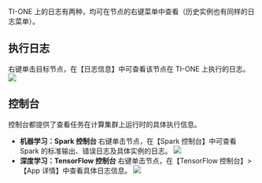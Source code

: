 TI-ONE 上的日志有两种，均可在节点的右键菜单中查看（历史实例也有同样的日志菜单）。

##  执行日志
右键单击目标节点，在【日志信息】中可查看该节点在 TI-ONE 上执行的日志。
![](https://main.qcloudimg.com/raw/0c17d16c2d220a0fe4c1bc20ff6a7e4d.png)

## 控制台
控制台都提供了查看任务在计算集群上运行时的具体执行信息。
- **机器学习：Spark 控制台**
右键单击节点，在【Spark 控制台】中可查看 Spark 的标准输出、错误日志及具体实例的日志。
![](https://main.qcloudimg.com/raw/5910b884f1550495541aa3380953e2b7.png)  
- **深度学习：TensorFlow 控制台**
右键单击节点，在【TensorFlow 控制台】>【App 详情】中查看具体日志信息。
![](https://main.qcloudimg.com/raw/7016d906234e8f06c4043c21cdcb4a99.png)
